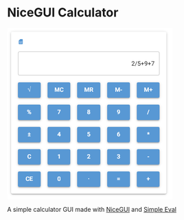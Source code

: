 # NiceGUI Calculator
<img src="./image.png"
    align="middle" alt="Try online!" />

A simple calculator GUI made with [NiceGUI](https://github.com/zauberzeug/nicegui/) and [Simple Eval](https://github.com/danthedeckie/simpleeval)